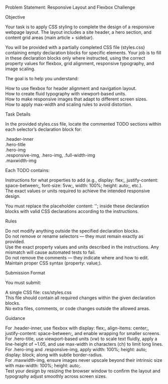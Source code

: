 Problem Statement: Responsive Layout and Flexbox Challenge  

Objective  

Your task is to apply CSS styling to complete the design of a responsive webpage layout. The layout includes a site header, a hero section, and content grid areas (main article + sidebar).  

You will be provided with a partially completed CSS file (styles.css) containing empty declaration blocks for specific elements. Your job is to fill in these declaration blocks only where instructed, using the correct property values for flexbox, grid alignment, responsive typography, and image scaling.  

The goal is to help you understand:  

How to use flexbox for header alignment and navigation layout.  
How to create fluid typography with viewport-based units.  
How to make responsive images that adapt to different screen sizes.  
How to apply max-width and scaling rules to avoid distortion.  

Task Details  

In the provided styles.css file, locate the commented TODO sections within each selector’s declaration block for:  

.header-inner  
.hero-title  
.hero-img  
.responsive-img, .hero-img, .full-width-img  
.maxwidth-img  

Each TODO contains:  

Instructions for what properties to add (e.g., display: flex;, justify-content: space-between;, font-size: 5vw;, width: 100%; height: auto;, etc.).  
The exact values or units required to achieve the intended responsive design.  

You must replace the placeholder content: ''; inside these declaration blocks with valid CSS declarations according to the instructions.  

Rules  

Do not modify anything outside the specified declaration blocks.  
Do not remove or rename selectors — they must remain exactly as provided.  
Use the exact property values and units described in the instructions. Any mismatch will cause automated tests to fail.  
Do not remove the comments — they indicate where and how to edit.  
Maintain proper CSS syntax (property: value;).  

Submission Format  

You must submit:  

A single CSS file: css/styles.css  
This file should contain all required changes within the given declaration blocks.  
No extra files, comments, or code changes outside the allowed areas.  

Guidance  

For .header-inner, use flexbox with display: flex;, align-items: center;, justify-content: space-between;, and enable wrapping for smaller screens.  
For .hero-title, use viewport-based units (vw) to scale text fluidly, apply a line-height of ~1.05, and use max-width in characters (ch) to limit long lines.  
For .hero-img and .responsive-img, apply width: 100%; height: auto; display: block; along with subtle border-radius.  
For .maxwidth-img, ensure images never upscale beyond their intrinsic size with max-width: 100%; height: auto;.  
Test your design by resizing the browser window to confirm the layout and typography adjust smoothly across screen sizes.  
